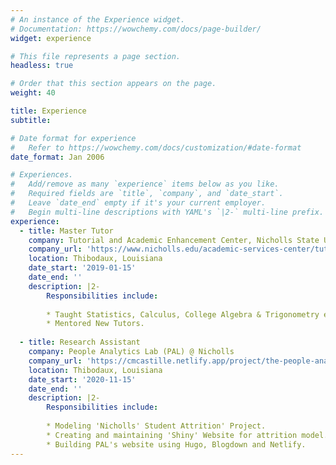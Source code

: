```yaml
---
# An instance of the Experience widget.
# Documentation: https://wowchemy.com/docs/page-builder/
widget: experience

# This file represents a page section.
headless: true

# Order that this section appears on the page.
weight: 40

title: Experience
subtitle:

# Date format for experience
#   Refer to https://wowchemy.com/docs/customization/#date-format
date_format: Jan 2006

# Experiences.
#   Add/remove as many `experience` items below as you like.
#   Required fields are `title`, `company`, and `date_start`.
#   Leave `date_end` empty if it's your current employer.
#   Begin multi-line descriptions with YAML's `|2-` multi-line prefix.
experience:
  - title: Master Tutor
    company: Tutorial and Academic Enhancement Center, Nicholls State University
    company_url: 'https://www.nicholls.edu/academic-services-center/tutorial-and-academic-enhancement-center/'
    location: Thibodaux, Louisiana
    date_start: '2019-01-15'
    date_end: ''
    description: |2-
        Responsibilities include:
        
        * Taught Statistics, Calculus, College Algebra & Trigonometry etc.
        * Mentored New Tutors.
        
  - title: Research Assistant
    company: People Analytics Lab (PAL) @ Nicholls
    company_url: 'https://cmcastille.netlify.app/project/the-people-analytics-lab/'
    location: Thibodaux, Louisiana
    date_start: '2020-11-15'
    date_end: ''
    description: |2-
        Responsibilities include:
        
        * Modeling 'Nicholls' Student Attrition' Project. 
        * Creating and maintaining 'Shiny' Website for attrition model.
        * Building PAL's website using Hugo, Blogdown and Netlify. 
---
```

